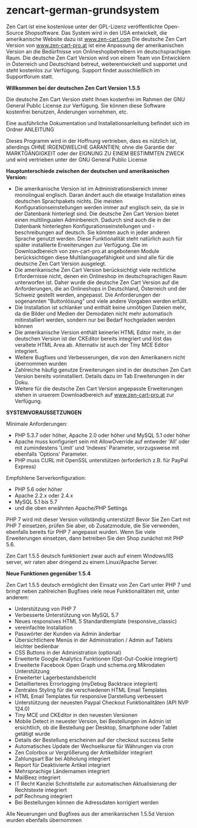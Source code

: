 # zencart-german-grundsystem
Zen Cart ist eine kostenlose unter der GPL-Lizenz veröffentlichte Open-Source Shopsoftware. Das System wird in den USA entwickelt, die amerikanische Website dazu ist www.zen-cart.com Die deutsche Zen Cart Version von www.zen-cart-pro.at ist eine Anpassung der amerikanischen Version an die Bedürfnisse von Onlineshopbetreibern im deutschsprachigen Raum.
Die deutsche Zen Cart Version wird von einem Team von Entwicklern in Österreich und Deutschland betreut, weiterentwickelt und supportet und steht kostenlos zur Verfügung. Support findet ausschließlich im Supportforum statt.

**Willkommen bei der deutschen Zen Cart Version 1.5.5**

Die deutsche Zen Cart Version steht Ihnen kostenfrei im Rahmen der GNU General Public License zur Verfügung.
Sie können diese Software kostenfrei benutzen, Änderungen vornehmen, etc.

Eine ausführliche Dokumentation und Installationsanleitung befindet sich im Ordner ANLEITUNG

Dieses Programm wird in der Hoffnung vertrieben, dass es nützlich ist, allerdings OHNE IRGENDWELCHE GARANTIEN; ohne die Garantie der MARKTGÄNGIGKEIT oder der EIGNUNG ZU EINEM BESTIMMTEN ZWECK und wird vertrieben unter der GNU General Public License

**Hauptunterschiede zwischen der deutschen und amerikanischen Version:**

* Die amerikanische Version ist im Administrationsbereich immer monolingual englisch. Daran ändert auch die etwaige Installation eines deutschen Sprachpakets nichts. Die meisten Konfigurationseinstellungen werden immer auf englisch sein, da sie in der Datenbank hinterlegt sind. Die deutsche Zen Cart Version bietet einen multilingualen Adminbereich. Dadurch sind auch die in der Datenbank hinterlegten Konfigurationseinstellungen und -beschreibungen auf deutsch. Sie könnten auch in jeder anderen Sprache genutzt werden. Diese Funktionalität steht natürlich auch für später installierte Erweiterungen zur Verfügung. Die im Downloadbereich von zen-cart-pro.at angebotenen Module berücksichtigen diese Multilanguagefähigkeit und sind alle für die deutsche Zen Cart Version ausgelegt.
* Die amerikanische Zen Cart Version berücksichtigt viele rechtliche Erfordernisse nicht, denen ein Onlineshop im deutschsprachigen Raum unterworfen ist. Daher wurde die deutsche Zen Cart Version auf die Anforderungen, die an Onlineshops in Deutschland, Österreich und der Schweiz gestellt werden, angepasst. Die Anforderungen der sogenannten "Buttonlösung" und viele andere Vorgaben werden erfüllt.
* Die Installation ist schlanker und enthält keine unnötigen Dateien mehr, da die Bilder und Medien der Demodaten nicht mehr automatisch mitinstalliert werden, sondern nur bei Bedarf hochgeladen werden können
* Die amerikanische Version enthält keinerlei HTML Editor mehr, in der deutschen Version ist der CKEditor bereits integriert und löst das veraltete HTML Area ab. Alternativ ist auch der Tiny MCE Editor integriert.
* Weitere Bugfixes und Verbesserungen, die von den Amerikanern nicht übernommen wurden
* Zahlreiche häufig genutze Erweiterungen sind in der deutschen Zen Cart Version bereits vorinstalliert. Details dazu im Tab Erweiterungen in der Doku.
* Weitere für die deutsche Zen Cart Version angepasste Erweiterungen stehen in unserem Downloadbereich auf www.zen-cart-pro.at zur Verfügung.

**SYSTEMVORAUSSETZUNGEN**

Minimale Anforderungen:

* PHP 5.3.7 oder höher, Apache 2.0 oder höher und MySQL 5.1 oder höher
* Apache muss konfiguriert sein mit AllowOverride auf entweder 'All' oder mit zumindestens 'Limit' und 'Indexes' Parameter, vorzugsweise mit ebenfalls 'Options' Parameter.
* PHP muss CURL mit OpenSSL unterstützen (erforderlich z.B. für PayPal Express)

Empfohlene Serverkonfiguration:

* PHP 5.6 oder höher
* Apache 2.2.x oder 2.4.x
* MySQL 5.1 bis 5.7
* und die oben erwähnten Apache/PHP Settings

PHP 7 wird mit dieser Version vollständig unterstützt!
Bevor Sie Zen Cart mit PHP 7 einsetzen, prüfen Sie aber, ob Zusatzmodule, die Sie verwenden, ebenfalls bereits für PHP 7 angepasst wurden.
Wenn Sie viele Erweiterungen einsetzen, dann betreiben Sie den Shop zunächst mit PHP 5.6.

Zen Cart 1.5.5 deutsch funktioniert zwar auch auf einem Windows/IIS server, wir raten aber dringend zu einem Linux/Apache Server.

**Neue Funktionen gegenüber 1.5.4**

Zen Cart 1.5.5 deutsch ermöglicht den Einsatz von Zen Cart unter PHP 7 und bringt neben zahlreichen Bugfixes viele neue Funktionalitäten mit, unter anderem:

* Unterstützung von PHP 7
* Verbesserte Unterstützung von MySQL 5.7
* Neues responsives HTML 5 Standardtemplate (responsive_classic)
* vereinfachte Installation
* Passwörter der Kunden via Admin änderbar
* Übersichtlichere Menüs in der Administration / Admin auf Tablets leichter bedienbar
* CSS Buttons in der Administration (optional)
* Erweiterte Google Analytics Funktionen (Opt-Out-Cookie integriert)
* Erweiterte Facebook Open Graph und schema.org Mikrodaten Unterstützung
* Erweiterter Lagerbestandsbericht
* Detaillierteres Errorlogging (myDebug Backtrace integriert)
* Zentrales Styling für die verschiedenen HTML Email Templates
* HTML Email Templates für responsive Darstellung verbessert
* Unterstützung der neuesten Paypal Checkout Funktionalitäten (API NVP 124.0)
* Tiny MCE und CKEditor in den neuesten Versionen
* Mobile Detect in neuester Version, bei Bestellungen im Admin ist ersichtlich, ob die Bestellung per Desktop, Smartphone oder Tablet getätigt wurde
* Details der Bestellung erscheinen auf der checkout success Seite
* Automatisches Update der Wechselkurse für Währungen via cron
* Zen Colorbox ur Vergrößerung der Artikelbilder integriert
* Zahlungsart Bar bei Abholung integriert
* Report für Deaktivierte Artikel integriert
* Mehrsprachige Ländernamen integriert
* MailBeez integriert
* IT Recht Kanzlei Schnittstelle zur automatischen Aktualisierung der Rechtstexte integriert
* pdf Rechnung integriert
* Bei Bestellungen können die Adressdaten korrigiert werden

Alle Neuerungen und Bugfixes aus der amerikanischen 1.5.5d Version wurden ebenfalls übernommen
